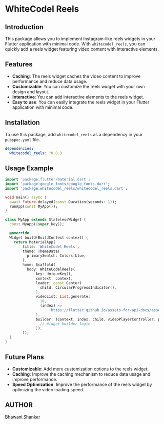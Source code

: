 # WhiteCodel Reels

## Introduction
This package allows you to implement Instagram-like reels widgets in your Flutter application with minimal code. With `whitecodel_reels`, you can quickly add a reels widget featuring video content with interactive elements.

## Features
- **Caching**: The reels widget caches the video content to improve performance and reduce data usage.
- **Customizable**: You can customize the reels widget with your own design and layout.
- **Interactive**: You can add interactive elements to the reels widget.
- **Easy to use**: You can easily integrate the reels widget in your Flutter application with minimal code.

## Installation
To use this package, add `whitecodel_reels` as a dependency in your `pubspec.yaml` file.

```yaml
dependencies:
  whitecodel_reels: ^0.0.3
```

## Usage Example
```dart
import 'package:flutter/material.dart';
import 'package:google_fonts/google_fonts.dart';
import 'package:whitecodel_reels/whitecodel_reels.dart';

void main() async {
  await Future.delayed(const Duration(seconds: 1));
  runApp(const MyApp());
}

class MyApp extends StatelessWidget {
  const MyApp({super.key});

  @override
  Widget build(BuildContext context) {
    return MaterialApp(
        title: 'WhiteCodel Reels',
        theme: ThemeData(
          primarySwatch: Colors.blue,
        ),
        home: Scaffold(
          body: WhiteCodelReels(
              key: UniqueKey(),
              context: context,
              loader: const Center(
                child: CircularProgressIndicator(),
              ),
              videoList: List.generate(
                10,
                (index) =>
                    'https://flutter.github.io/assets-for-api-docs/assets/videos/butterfly.mp4',
              ),
              builder: (context, index, child, videoPlayerController, pageController) {
                // Widget builder logic
              }),
        ));
  }
}
```

## Future Plans
- **Customizable**: Add more customization options to the reels widget.
- **Caching**: Improve the caching mechanism to reduce data usage and improve performance.
- **Speed Optimization**: Improve the performance of the reels widget by optimizing the video loading speed.

## AUTHOR
[Bhawani Shankar](https://medium.com/@BhawaniTechDev)